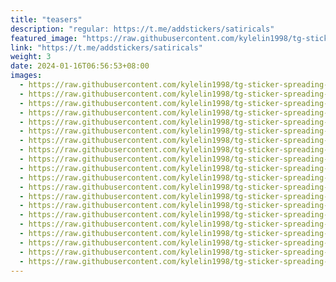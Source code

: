 ```yaml
---
title: "teasers"
description: "regular: https://t.me/addstickers/satiricals"
featured_image: "https://raw.githubusercontent.com/kylelin1998/tg-sticker-spreading-worldwide-images/main/img/f377ab92-b970-4665-bf2b-35b0c6d6dcd7.jpg"
link: "https://t.me/addstickers/satiricals"
weight: 3
date: 2024-01-16T06:56:53+08:00
images:
  - https://raw.githubusercontent.com/kylelin1998/tg-sticker-spreading-worldwide-images/main/img/f377ab92-b970-4665-bf2b-35b0c6d6dcd7.jpg
  - https://raw.githubusercontent.com/kylelin1998/tg-sticker-spreading-worldwide-images/main/img/a6516898-0a32-4514-a236-4ca3249a5199.jpg
  - https://raw.githubusercontent.com/kylelin1998/tg-sticker-spreading-worldwide-images/main/img/5239b284-eac8-4ca4-be50-dee05804b074.jpg
  - https://raw.githubusercontent.com/kylelin1998/tg-sticker-spreading-worldwide-images/main/img/9c4f6320-57d6-492e-89d2-61e755bd0a92.jpg
  - https://raw.githubusercontent.com/kylelin1998/tg-sticker-spreading-worldwide-images/main/img/a7ad27d7-fc87-4acd-948d-068183727314.jpg
  - https://raw.githubusercontent.com/kylelin1998/tg-sticker-spreading-worldwide-images/main/img/7fd45a04-830f-45f7-abcb-d1c151b3ee15.jpg
  - https://raw.githubusercontent.com/kylelin1998/tg-sticker-spreading-worldwide-images/main/img/98a6e063-0a4c-465b-8641-a355d4fac1bc.jpg
  - https://raw.githubusercontent.com/kylelin1998/tg-sticker-spreading-worldwide-images/main/img/ec41b5f1-e198-4b68-8950-7712fed76980.jpg
  - https://raw.githubusercontent.com/kylelin1998/tg-sticker-spreading-worldwide-images/main/img/f7787a1b-23dc-4811-b122-679faee574c1.jpg
  - https://raw.githubusercontent.com/kylelin1998/tg-sticker-spreading-worldwide-images/main/img/b70a8b7d-dec6-40b8-b22e-215930a706c3.jpg
  - https://raw.githubusercontent.com/kylelin1998/tg-sticker-spreading-worldwide-images/main/img/c94c04be-41cf-4d47-8490-6c14cedc54e4.jpg
  - https://raw.githubusercontent.com/kylelin1998/tg-sticker-spreading-worldwide-images/main/img/ed061737-302e-42c4-9e68-735fbf4a76a4.jpg
  - https://raw.githubusercontent.com/kylelin1998/tg-sticker-spreading-worldwide-images/main/img/0d0658cb-2a39-42c1-8005-651f675d2d2d.jpg
  - https://raw.githubusercontent.com/kylelin1998/tg-sticker-spreading-worldwide-images/main/img/d4189d99-7999-44d7-b60d-77ec9ffe36b3.jpg
  - https://raw.githubusercontent.com/kylelin1998/tg-sticker-spreading-worldwide-images/main/img/e599a725-bf7a-40e6-b759-edc367458a37.jpg
  - https://raw.githubusercontent.com/kylelin1998/tg-sticker-spreading-worldwide-images/main/img/f36cbb96-ab0a-4da2-a181-557061b152ea.jpg
  - https://raw.githubusercontent.com/kylelin1998/tg-sticker-spreading-worldwide-images/main/img/841f5212-fbf6-4ab0-961e-4d3f1cee34c1.jpg
  - https://raw.githubusercontent.com/kylelin1998/tg-sticker-spreading-worldwide-images/main/img/a863daeb-d4fe-45e2-ab9f-bf62d4101620.jpg
  - https://raw.githubusercontent.com/kylelin1998/tg-sticker-spreading-worldwide-images/main/img/f5b7f37d-7810-490a-9150-d696fd95d5e5.jpg
  - https://raw.githubusercontent.com/kylelin1998/tg-sticker-spreading-worldwide-images/main/img/2c09d0b2-a8bc-4fe9-952c-7dc5bcb7227b.jpg
---
```

